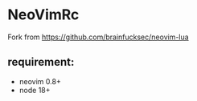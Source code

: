 # NeoVimRc
Fork from https://github.com/brainfucksec/neovim-lua

## requirement: 
- neovim 0.8+
- node 18+

